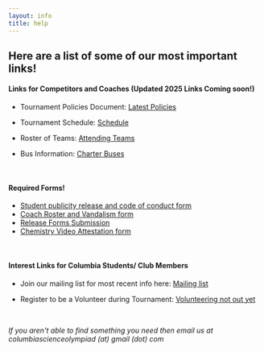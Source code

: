 ```yaml
---
layout: info
title: help
---
```


## Here are a list of some of our most important links!

#### Links for Competitors and Coaches (Updated 2025 Links Coming soon!)

-   Tournament Policies Document: [Latest Policies]()

-   Tournament Schedule: [Schedule]()

-   Roster of Teams: [Attending Teams]()

-   Bus Information: [Charter Buses](https://www.nyc.gov/html/dot/html/ferrybus/charterbus.shtml)

&nbsp;

#### Required Forms!

-   [Student publicity release and code of conduct form](https://drive.google.com/file/d/1-131tYmP8PPzylr3VeXhTCcMi_suMYJA/view?usp=sharing)
-   [Coach Roster and Vandalism form](https://drive.google.com/file/d/1MOoaA0ErxXpBPtz-NxVYq-dnQFEeRszN/view?usp=sharing)
-   [Release Forms Submission](https://docs.google.com/forms/d/e/1FAIpQLSel10XS70Pr1NO2oyUAcdzz2XtQuk1lnsl-5XutxVslIHTziQ/viewform?usp=sf_link)
-   [Chemistry Video Attestation form](https://docs.google.com/forms/d/e/1FAIpQLSepM3v1yWE8oy7Q13W_C2fMoTk_CbZ6oO9ZWx3KKHccMcoNbw/viewform?usp=sf_link)

&nbsp;

#### Interest Links for Columbia Students/ Club Members

-   Join our mailing list for most recent info here: [Mailing list](https://docs.google.com/forms/d/e/1FAIpQLSdyCSZsPDcS0zlmQHL00FIyM8HDTh3BAEZG9cYMEX2wce9pUQ/viewform)

-   Register to be a Volunteer during Tournament: [Volunteering not out yet]()

&nbsp;

_If you aren't able to find something you need then email us at columbiascienceolympiad (at) gmail (dot) com_
